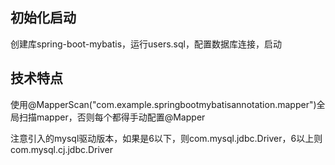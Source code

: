 ## 初始化启动

创建库spring-boot-mybatis，运行users.sql，配置数据库连接，启动

## 技术特点

使用@MapperScan("com.example.springbootmybatisannotation.mapper")全局扫描mapper，否则每个都得手动配置@Mapper

注意引入的mysql驱动版本，如果是6以下，则com.mysql.jdbc.Driver，6以上则com.mysql.cj.jdbc.Driver